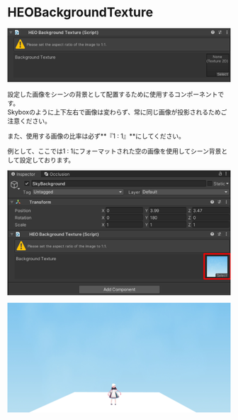 # HEOBackgroundTexture

![HEOBackgroundTexture_1](img/HEOBackgroundTexture_1.jpg)

設定した画像をシーンの背景として配置するために使用するコンポーネントです。<br>
Skyboxのように上下左右で画像は変わらず、常に同じ画像が投影されるためご注意ください。

また、使用する画像の比率は必ず**『1 : 1』**にしてください。

例として、ここでは1 : 1にフォーマットされた空の画像を使用してシーン背景として設定しております。

![HEOBackgroundTexture_2](img/HEOBackgroundTexture_2.jpg)

![HEOBackgroundTexture_3](img/HEOBackgroundTexture_3.jpg)
